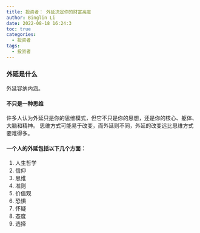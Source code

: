 ```yaml
---
title: 投资者： 外延决定你的财富高度
author: Binglin Li
date: 2022-08-18 16:24:3
toc: true
categories:
  - 投资者
tags:
  - 投资者
---
```


### 外延是什么
外延容纳内涵。
#### 不只是一种思维
许多人认为外延只是你的思维模式，但它不只是你的思想，还是你的核心、躯体、大脑和精神。
思维方式可能易于改变，而外延则不同，外延的改变远比思维方式要难得多。


#### 一个人的外延包括以下几个方面：

1. 人生哲学
2. 信仰
3. 思维
4. 准则
5. 价值观
6. 恐惧
7. 怀疑
8. 态度
9. 选择
